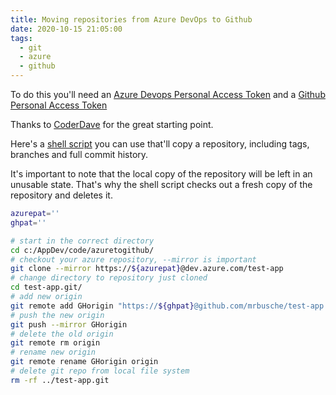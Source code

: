 ```yaml
---
title: Moving repositories from Azure DevOps to Github
date: 2020-10-15 21:05:00
tags:
  - git
  - azure
  - github
---
```


To do this you'll need an [Azure Devops Personal Access Token](https://docs.microsoft.com/en-us/azure/devops/organizations/accounts/use-personal-access-tokens-to-authenticate?view=azure-devops&tabs=preview-page) and a [Github Personal Access Token](https://docs.github.com/en/free-pro-team@latest/github/authenticating-to-github/creating-a-personal-access-token)

Thanks to [CoderDave](https://github.com/n3wt0n/AzureDevOpsToGitHubRepoMigrator) for the great starting point.

Here's a [shell script](https://www.shellscript.sh/) you can use that'll copy a repository, including tags, branches and full commit history.

It's important to note that the local copy of the repository will be left in an unusable state. That's why the shell script checks out a fresh copy of the repository and deletes it.

```bash
azurepat=''
ghpat=''

# start in the correct directory
cd c:/AppDev/code/azuretogithub/
# checkout your azure repository, --mirror is important
git clone --mirror https://${azurepat}@dev.azure.com/test-app
# change directory to repository just cloned
cd test-app.git/
# add new origin
git remote add GHorigin "https://${ghpat}@github.com/mrbusche/test-app.git"
# push the new origin
git push --mirror GHorigin
# delete the old origin
git remote rm origin
# rename new origin
git remote rename GHorigin origin
# delete git repo from local file system
rm -rf ../test-app.git
```
